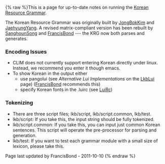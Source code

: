 {% raw %}This is a page for up-to-date notes on running the [Korean Resource
Grammar](http://krg.khu.ac.kr).

The Korean Resource Grammar was originally built by
[JongBokKim](https://blog.inductorsoftware.com/docsproto/tools/JongBokKim) and [JaehyungYang](/JaehyungYang). A revised
matrix-compliant version has been rebuilt by
[SanghounSong](https://blog.inductorsoftware.com/docsproto/tools/SanghounSong) and [FrancisBond](https://blog.inductorsoftware.com/docsproto/tools/FrancisBond) --- the KRG
now both parses and generates.

### Encoding Issues

- CLIM does not currently support entering Korean directly under
linux. Instead, we recommend you enter it though emacs.
- To show Korean in the output either
  - use pangolui (see *Alternative Lui Implementations* on the
[LkbLui](https://blog.inductorsoftware.com/docsproto/tools/LkbLui) page) ([FrancisBond](https://blog.inductorsoftware.com/docsproto/tools/FrancisBond) recommends
this)
  - specify Korean fonts in the .luirc (see [LuiRc](https://blog.inductorsoftware.com/docsproto/tools/LuiRc))

### Tokenizing

- There are three script files; lkb/script, lkb/script.common,
lkb/test.
- lkb/script: If you take this, the input string should be fully
tokenized.
- lkb/script.common: If you take this, you can input just common
Korean sentences. This script will operate the pre-processor for
parsing and generation.
- lkb/test: If you want to test each grammar module with a small size
of lexicon, please take this.

Page last updated by FrancisBond - 2011-10-10
{% endraw %}